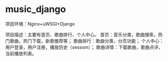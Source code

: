 # music_django
项目环境：Nginx+uWSGI+Django

项目描述：主要有首页、歌曲排行、个人中心。
首页：音乐分类，歌曲搜索，热门歌曲，热门下载，新歌推荐等；
歌曲排行：歌曲分类，分页功能；
个人中心：用户登录，用户注册，播放历史（session）；
歌曲详情：下载歌曲，歌曲点评，当前播放列表。


